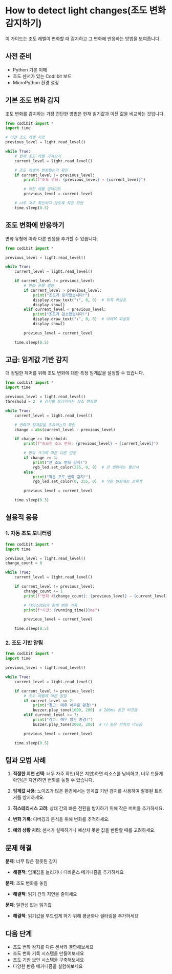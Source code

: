 # How to detect light changes(조도 변화 감지하기)

이 가이드는 조도 레벨이 변화할 때 감지하고 그 변화에 반응하는 방법을 보여줍니다.

## 사전 준비

- Python 기본 이해
- 조도 센서가 있는 Codi:bit 보드
- MicroPython 환경 설정

## 기본 조도 변화 감지

조도 변화를 감지하는 가장 간단한 방법은 현재 읽기값과 이전 값을 비교하는 것입니다.

```python
from codibit import *
import time

# 이전 조도 레벨 저장
previous_level = light.read_level()

while True:
    # 현재 조도 레벨 가져오기
    current_level = light.read_level()

    # 조도 레벨이 변화했는지 확인
    if current_level != previous_level:
        print(f"조도 변화: {previous_level} → {current_level}")

        # 이전 레벨 업데이트
        previous_level = current_level

    # 너무 자주 확인하지 않도록 작은 지연
    time.sleep(0.5)
```

## 조도 변화에 반응하기

변화 유형에 따라 다른 반응을 추가할 수 있습니다.

```python
from codibit import *

previous_level = light.read_level()

while True:
    current_level = light.read_level()

    if current_level != previous_level:
        # 변화 유형 결정
        if current_level > previous_level:
            print("조도가 증가했습니다!")
            display.draw_text("↑", 0, 0)  # 위쪽 화살표
            display.show()
        elif current_level < previous_level:
            print("조도가 감소했습니다!")
            display.draw_text("↓", 0, 0)  # 아래쪽 화살표
            display.show()

        previous_level = current_level

    time.sleep(0.5)
```

## 고급: 임계값 기반 감지

더 정밀한 제어를 위해 조도 변화에 대한 특정 임계값을 설정할 수 있습니다.

```python
from codibit import *
import time

previous_level = light.read_level()
threshold = 2  # 감지를 트리거하는 최소 변화량

while True:
    current_level = light.read_level()

    # 변화가 임계값을 초과하는지 확인
    change = abs(current_level - previous_level)

    if change >= threshold:
        print(f"중요한 조도 변화: {previous_level} → {current_level}")

        # 변화 크기에 따른 다른 반응
        if change >= 4:
            print("큰 조도 변화 감지!")
            rgb_led.set_color(255, 0, 0)  # 큰 변화에는 빨간색
        else:
            print("작은 조도 변화 감지!")
            rgb_led.set_color(0, 255, 0)  # 작은 변화에는 초록색

        previous_level = current_level

    time.sleep(0.3)
```

## 실용적 응용

### 1. 자동 조도 모니터링

```python
from codibit import *
import time

previous_level = light.read_level()
change_count = 0

while True:
    current_level = light.read_level()

    if current_level != previous_level:
        change_count += 1
        print(f"변화 #{change_count}: {previous_level} → {current_level}")

        # 타임스탬프와 함께 변화 기록
        print(f"시간: {running_time()}ms")

        previous_level = current_level

    time.sleep(0.5)
```

### 2. 조도 기반 알림

```python
from codibit import *
import time

previous_level = light.read_level()

while True:
    current_level = light.read_level()

    if current_level != previous_level:
        # 조도 레벨에 따른 알림
        if current_level <= 2:
            print("경고: 매우 어두운 환경!")
            buzzer.play_tone(1000, 200)  # 200ms 동안 비프음
        elif current_level >= 7:
            print("경고: 매우 밝은 환경!")
            buzzer.play_tone(2000, 200)  # 더 높은 피치의 비프음

        previous_level = current_level

    time.sleep(0.5)
```

## 팁과 모범 사례

1. **적절한 지연 선택**: 너무 자주 확인(작은 지연)하면 리소스를 낭비하고, 너무 드물게 확인(큰 지연)하면 변화를 놓칠 수 있습니다.

2. **임계값 사용**: 노이즈가 많은 환경에서는 임계값 기반 감지를 사용하여 잘못된 트리거를 방지하세요.

3. **히스테리시스 고려**: 상태 간의 빠른 전환을 방지하기 위해 작은 버퍼를 추가하세요.

4. **변화 기록**: 디버깅과 분석을 위해 변화를 추적하세요.

5. **예외 상황 처리**: 센서가 실패하거나 예상치 못한 값을 반환할 때를 고려하세요.

## 문제 해결

**문제**: 너무 많은 잘못된 감지
- **해결책**: 임계값을 늘리거나 디바운스 메커니즘을 추가하세요

**문제**: 조도 변화를 놓침
- **해결책**: 읽기 간의 지연을 줄이세요

**문제**: 일관성 없는 읽기값
- **해결책**: 읽기값을 부드럽게 하기 위해 평균화나 필터링을 추가하세요

## 다음 단계

- 조도 변화 감지를 다른 센서와 결합해보세요
- 조도 변화 기록 시스템을 만들어보세요
- 조도 기반 보안 시스템을 구축해보세요
- 다양한 반응 메커니즘을 실험해보세요